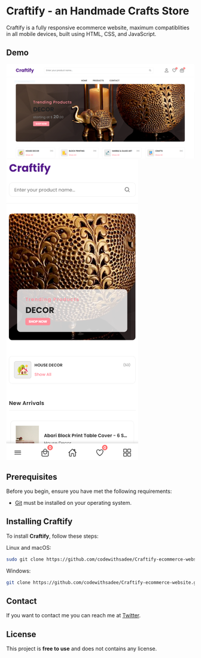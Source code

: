 # Craftify - an Handmade Crafts Store

Craftify is a fully responsive ecommerce website, maximum compatiblities in all mobile devices, built using HTML, CSS, and JavaScript.

## Demo

![Craftify Desktop Demo](./WebDemo.PNG "Desktop Demo")
![Craftify Mobile Demo](./MobDemo.PNG "Mobile Demo")

## Prerequisites

Before you begin, ensure you have met the following requirements:

* [Git](https://git-scm.com/downloads "Download Git") must be installed on your operating system.

## Installing Craftify

To install **Craftify**, follow these steps:

Linux and macOS:

```bash
sudo git clone https://github.com/codewithsadee/Craftify-ecommerce-website.git
```

Windows:

```bash
git clone https://github.com/codewithsadee/Craftify-ecommerce-website.git
```

## Contact

If you want to contact me you can reach me at [Twitter](https://www.twitter.com/codewithsadee).

## License

This project is **free to use** and does not contains any license.
